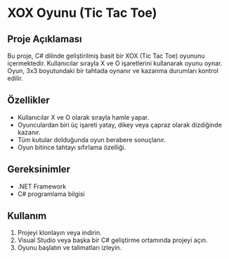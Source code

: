 # XOX Oyunu (Tic Tac Toe)

## Proje Açıklaması
Bu proje, C# dilinde geliştirilmiş basit bir XOX (Tic Tac Toe) oyununu içermektedir. Kullanıcılar sırayla X ve O işaretlerini kullanarak oyunu oynar. Oyun, 3x3 boyutundaki bir tahtada oynanır ve kazanma durumları kontrol edilir. 

## Özellikler
- Kullanıcılar X ve O olarak sırayla hamle yapar.
- Oyunculardan biri üç işareti yatay, dikey veya çapraz olarak dizdiğinde kazanır.
- Tüm kutular dolduğunda oyun berabere sonuçlanır.
- Oyun bitince tahtayı sıfırlama özelliği.

## Gereksinimler
- .NET Framework
- C# programlama bilgisi

## Kullanım
1. Projeyi klonlayın veya indirin.
2. Visual Studio veya başka bir C# geliştirme ortamında projeyi açın.
3. Oyunu başlatın ve talimatları izleyin.
